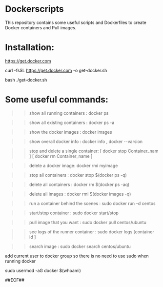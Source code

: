 # Dockerscripts
This repository contains some useful scripts and Dockerfiles to create Docker containers and Pull images.


# Installation:

https://get.docker.com

curl -fsSL https://get.docker.com -o get-docker.sh

bash ./get-docker.sh


# Some useful commands:

>> show all running containers :
docker ps

>> show all existing containers :
docker ps -a

>> show the docker images :
docker images

>> show overall docker info :
docker info , docker --varsion

>> stop and delete a single container:
[ docker stop Container_nam ] [ docker rm Container_name ]

>> delete a docker image:
docker rmi myimage

>> stop all containers :
docker stop $(docker ps -q)

>> delete all containers :
docker rm $(docker ps -aq)

>> delete all images :
docker rmi $(docker images -q)

>> run a container behind the scenes :
sudo docker run –d centos

>> start/stop container :
sudo docker start/stop

>> pull image that you want :
sudo docker pull centos/ubuntu

>> see logs of the runner container :
sudo docker logs [container id ]

>> search image :
sudo docker search centos/ubuntu


add current user to docker group so there is no need to use sudo when running docker

sudo usermod -aG docker $(whoami)

##EOF##
